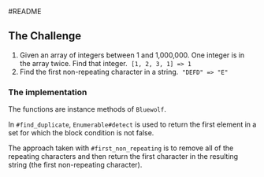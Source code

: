 #README

## The Challenge

1. Given an array of integers between 1 and 1,000,000. One integer is in the array twice. Find that integer.  `[1, 2, 3, 1] => 1` 
2. Find the first non-repeating character in a string.  `"DEFD" => "E"`

### The implementation

The functions are instance methods of `Bluewolf`.

In `#find_duplicate`, `Enumerable#detect` is used to return the first element in a set for which the block condition is not false.

The approach taken with `#first_non_repeating` is to remove all of the repeating characters and then return the first character in the resulting string (the first non-repeating character).
